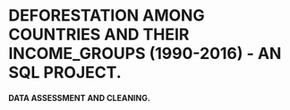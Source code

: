 # DEFORESTATION AMONG COUNTRIES AND THEIR INCOME_GROUPS (1990-2016) - AN SQL PROJECT.
#### DATA ASSESSMENT AND CLEANING.
